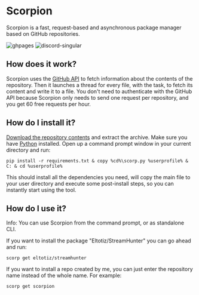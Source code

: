 # Scorpion
Scorpion is a fast, request-based and asynchronous package manager based on GitHub repositories.

![ghpages](https://cdn.jsdelivr.net/npm/@intergrav/devins-badges@3/assets/cozy/documentation/ghpages_vector.svg)
![discord-singular](https://cdn.jsdelivr.net/npm/@intergrav/devins-badges@3/assets/cozy/social/discord-singular_vector.svg)

## How does it work?
Scorpion uses the [GitHub API](https://api.github.com) to fetch information about the contents of the repository. Then it launches a thread for every file, with the task, to fetch its content and write it to a file. You don't need to authenticate with the GitHub API because Scorpion only needs to send one request per repository, and you get 60 free requests per hour.

## How do I install it?
[Download the repository contents](https://github.com/NoahOnFyre/Scorpion/archive/refs/heads/master.zip) and extract the archive. Make sure you have [Python](https://python.org) installed. Open up a command prompt window in your current directory and run:
```
pip install -r requirements.txt & copy %cd%\scorp.py %userprofile% & C: & cd %userprofile%
```
This should install all the dependencies you need, will copy the main file to your user directory and execute some post-install steps, so you can instantly start using the tool.

## How do I use it?
Info: You can use Scorpion from the command prompt, or as standalone CLI.

If you want to install the package "Eltotiz/StreamHunter" you can go ahead and run:
```
scorp get eltotiz/streamhunter
```
If you want to install a repo created by me, you can just enter the repository name instead of the whole name. For example:
```
scorp get scorpion
```